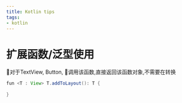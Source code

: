 ```yaml
---
title: Kotlin tips
tags: 
- kotlin
---
```


# 扩展函数/泛型使用
对于TextView, Button, 调用该函数,直接返回该函数对象,不需要在转换
```java
fun <T : View> T.addToLayout(): T {
			
}
```
